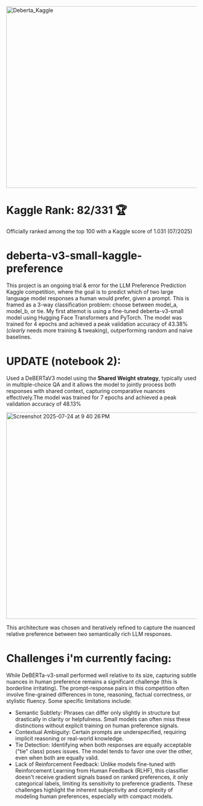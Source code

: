 
<img width="1200" height="480" alt="Deberta_Kaggle" src="https://github.com/user-attachments/assets/58560767-6cb5-49f8-9f58-23c79256c100" />

# Kaggle Rank: 82/331 🏆 
Officially ranked among the top 100 with a Kaggle score of 1.031 (07/2025)

# deberta-v3-small-kaggle-preference

This project is an ongoing trial & error for the LLM Preference Prediction Kaggle competition, where the goal is to predict which of two large language model responses a human would prefer, given a prompt. This is framed as a 3-way classification problem: choose between model_a, model_b, or tie.
My first attemot is using a fine-tuned deberta-v3-small model using Hugging Face Transformers and PyTorch. 
The model was trained for 4 epochs and achieved a peak validation accuracy of 43.38% 
(*clearly* needs more training & tweaking), outperforming random and naive baselines.

# UPDATE (notebook 2):
Used a DeBERTaV3 model using the **Shared Weight strategy**, typically used in multiple-choice QA and it allows the model to jointly process both responses with shared context, capturing comparative nuances effectively.The model was trained for 7 epochs and achieved a peak validation accuracy of 48.13% 


<img width="964" height="546" alt="Screenshot 2025-07-24 at 9 40 26 PM" src="https://github.com/user-attachments/assets/8a65ddbb-c9e0-44a3-a46d-705419527539" />


This architecture was chosen and iteratively refined to capture the nuanced relative preference between two semantically rich LLM responses.


# Challenges i'm currently facing:
While DeBERTa-v3-small performed well relative to its size, capturing subtle nuances in human preference remains a significant challenge (this is borderline irritating). 
The prompt-response pairs in this competition often involve fine-grained differences in tone, reasoning, factual correctness, or stylistic fluency.
Some specific limitations include:
- Semantic Subtlety: Phrases can differ only slightly in structure but drastically in clarity or helpfulness. Small models can often miss these distinctions without explicit training on human preference signals.
- Contextual Ambiguity: Certain prompts are underspecified, requiring implicit reasoning or real-world knowledge.
- Tie Detection: Identifying when both responses are equally acceptable ("tie" class) poses issues. The model tends to favor one over the other, even when both are equally valid.
- Lack of Reinforcement Feedback: Unlike models fine-tuned with Reinforcement Learning from Human Feedback (RLHF), this classifier doesn't receive gradient signals based on ranked preferences, it only categorical labels, limiting its sensitivity to preference gradients.
These challenges highlight the inherent subjectivity and complexity of modeling human preferences, especially with compact models.
